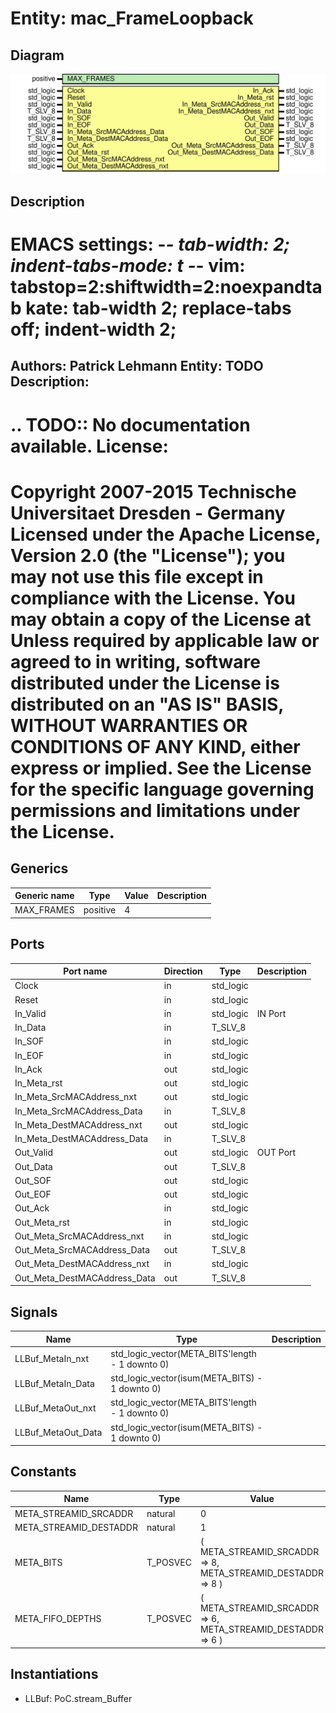 # Entity: mac_FrameLoopback

## Diagram

![Diagram](mac_FrameLoopback.svg "Diagram")
## Description

EMACS settings: -*-  tab-width: 2; indent-tabs-mode: t -*-
vim: tabstop=2:shiftwidth=2:noexpandtab
kate: tab-width 2; replace-tabs off; indent-width 2;
=============================================================================
Authors:				 	Patrick Lehmann
Entity:				 	TODO
Description:
-------------------------------------
.. TODO:: No documentation available.
License:
=============================================================================
Copyright 2007-2015 Technische Universitaet Dresden - Germany
Licensed under the Apache License, Version 2.0 (the "License");
you may not use this file except in compliance with the License.
You may obtain a copy of the License at
Unless required by applicable law or agreed to in writing, software
distributed under the License is distributed on an "AS IS" BASIS,
WITHOUT WARRANTIES OR CONDITIONS OF ANY KIND, either express or implied.
See the License for the specific language governing permissions and
limitations under the License.
=============================================================================
## Generics

| Generic name | Type     | Value | Description |
| ------------ | -------- | ----- | ----------- |
| MAX_FRAMES   | positive | 4     |             |
## Ports

| Port name                    | Direction | Type      | Description |
| ---------------------------- | --------- | --------- | ----------- |
| Clock                        | in        | std_logic |             |
| Reset                        | in        | std_logic |             |
| In_Valid                     | in        | std_logic | IN Port     |
| In_Data                      | in        | T_SLV_8   |             |
| In_SOF                       | in        | std_logic |             |
| In_EOF                       | in        | std_logic |             |
| In_Ack                       | out       | std_logic |             |
| In_Meta_rst                  | out       | std_logic |             |
| In_Meta_SrcMACAddress_nxt    | out       | std_logic |             |
| In_Meta_SrcMACAddress_Data   | in        | T_SLV_8   |             |
| In_Meta_DestMACAddress_nxt   | out       | std_logic |             |
| In_Meta_DestMACAddress_Data  | in        | T_SLV_8   |             |
| Out_Valid                    | out       | std_logic | OUT Port    |
| Out_Data                     | out       | T_SLV_8   |             |
| Out_SOF                      | out       | std_logic |             |
| Out_EOF                      | out       | std_logic |             |
| Out_Ack                      | in        | std_logic |             |
| Out_Meta_rst                 | in        | std_logic |             |
| Out_Meta_SrcMACAddress_nxt   | in        | std_logic |             |
| Out_Meta_SrcMACAddress_Data  | out       | T_SLV_8   |             |
| Out_Meta_DestMACAddress_nxt  | in        | std_logic |             |
| Out_Meta_DestMACAddress_Data | out       | T_SLV_8   |             |
## Signals

| Name               | Type                                            | Description |
| ------------------ | ----------------------------------------------- | ----------- |
| LLBuf_MetaIn_nxt   | std_logic_vector(META_BITS'length - 1 downto 0) |             |
| LLBuf_MetaIn_Data  | std_logic_vector(isum(META_BITS) - 1 downto 0)  |             |
| LLBuf_MetaOut_nxt  | std_logic_vector(META_BITS'length - 1 downto 0) |             |
| LLBuf_MetaOut_Data | std_logic_vector(isum(META_BITS) - 1 downto 0)  |             |
## Constants

| Name                   | Type     | Value                                                                | Description |
| ---------------------- | -------- | -------------------------------------------------------------------- | ----------- |
| META_STREAMID_SRCADDR  | natural  |  0                                                                   |             |
| META_STREAMID_DESTADDR | natural  |  1                                                                   |             |
| META_BITS              | T_POSVEC |  ( 		META_STREAMID_SRCADDR			=> 8, 		META_STREAMID_DESTADDR		=> 8 	) |             |
| META_FIFO_DEPTHS       | T_POSVEC |  ( 		META_STREAMID_SRCADDR			=> 6, 		META_STREAMID_DESTADDR		=> 6 	) |             |
## Instantiations

- LLBuf: PoC.stream_Buffer
